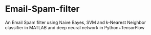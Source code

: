 # Email-Spam-filter
An Email Spam filter using Naive Bayes, SVM and k-Nearest Neighbor classifier in MATLAB and deep neural network in Python+TensorFlow
